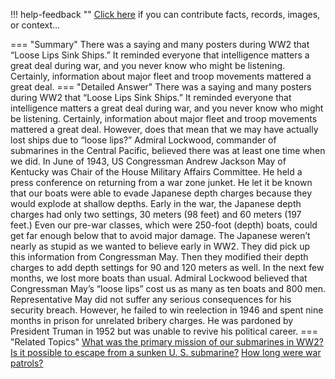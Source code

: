 !!! help-feedback ""
    <a href="/feedback/" data-feedback-link>Click here</a>
    if you can contribute facts, records, images, or context…

<a id="summary"></a>
=== "Summary"
    There was a saying and many posters during WW2 that “Loose Lips Sink Ships.” It reminded everyone that intelligence matters a great deal during war, and you never know who might be listening. Certainly, information about major fleet and troop movements mattered a great deal.
=== "Detailed Answer"
    There was a saying and many posters during WW2 that “Loose Lips Sink Ships.” It reminded everyone that intelligence matters a great deal during war, and you never know who might be listening. Certainly, information about major fleet and troop movements mattered a great deal. However, does that mean that we may have actually lost ships due to “loose lips?” Admiral Lockwood, commander of submarines in the Central Pacific, believed there was at least one time when we did.
    In June of 1943, US Congressman Andrew Jackson May of Kentucky was Chair of the House Military Affairs Committee. He held a press conference on returning from a war zone junket. He let it be known that our boats were able to evade Japanese depth charges because they would explode at shallow depths. Early in the war, the Japanese depth charges had only two settings, 30 meters (98 feet) and 60 meters (197 feet.) Even our pre-war classes, which were 250-foot (depth) boats, could get far enough below that to avoid major damage.
    The Japanese weren’t nearly as stupid as we wanted to believe early in WW2. They did pick up this information from Congressman May. Then they modified their depth charges to add depth settings for 90 and 120 meters as well. In the next few months, we lost more boats than usual. Admiral Lockwood believed that Congressman May’s “loose lips” cost us as many as ten boats and 800 men.
    Representative May did not suffer any serious consequences for his security breach. However, he failed to win reelection in 1946 and spent nine months in prison for unrelated bribery charges. He was pardoned by President Truman in 1952 but was unable to revive his political career.
=== "Related Topics"
    [What was the primary mission of our submarines in WW2?](what-was-the-primary-mission-of-our-submarines-in-ww2.md#summary)
    [Is it possible to escape from a sunken U. S. submarine?](is-it-possible-to-escape-from-a-sunken-u-s-submarine.md#summary)
    [How long were war patrols?](how-long-were-war-patrols.md#summary)
